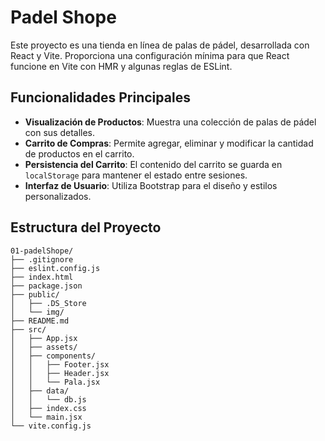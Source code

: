 # Padel Shope

Este proyecto es una tienda en línea de palas de pádel, desarrollada con React y Vite. Proporciona una configuración mínima para que React funcione en Vite con HMR y algunas reglas de ESLint.

## Funcionalidades Principales

- **Visualización de Productos**: Muestra una colección de palas de pádel con sus detalles.
- **Carrito de Compras**: Permite agregar, eliminar y modificar la cantidad de productos en el carrito.
- **Persistencia del Carrito**: El contenido del carrito se guarda en `localStorage` para mantener el estado entre sesiones.
- **Interfaz de Usuario**: Utiliza Bootstrap para el diseño y estilos personalizados.

## Estructura del Proyecto

```plaintext
01-padelShope/
├── .gitignore
├── eslint.config.js
├── index.html
├── package.json
├── public/
│   ├── .DS_Store
│   └── img/
├── README.md
├── src/
│   ├── App.jsx
│   ├── assets/
│   ├── components/
│   │   ├── Footer.jsx
│   │   ├── Header.jsx
│   │   └── Pala.jsx
│   ├── data/
│   │   └── db.js
│   ├── index.css
│   └── main.jsx
└── vite.config.js
```

